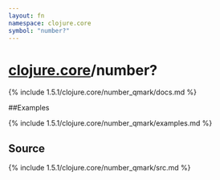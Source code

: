 ```yaml
---
layout: fn
namespace: clojure.core
symbol: "number?"
---
```


# [clojure.core](../)/number?

{% include 1.5.1/clojure.core/number_qmark/docs.md %}

##Examples

{% include 1.5.1/clojure.core/number_qmark/examples.md %}
## Source
{% include 1.5.1/clojure.core/number_qmark/src.md %}

